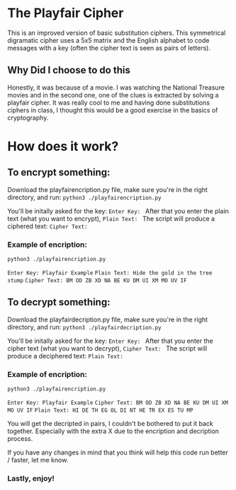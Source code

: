 # The Playfair Cipher
This is an improved version of basic substitution ciphers. This symmetrical digramatic cipher uses a 5x5 matrix and the English alphabet
to code messages with a key (often the cipher text is seen as pairs of letters).

## Why Did I choose to do this
Honestly, it was because of a movie. I was watching the National Treasure movies and in the second one, one of the clues is extracted by
solving a playfair cipher. It was really cool to me and having done substitutions ciphers in class, I thought this would be a good exercise in 
the basics of cryptography.

# How does it work?

## To encrypt something:
Download the playfairencription.py file, make sure you're in the right directory, and run:
`python3 ./playfairencription.py`

You'll be initally asked for the key:
`Enter Key: `
After that you enter the plain text (what you want to encrypt),
`Plain Text: `
The script will produce a ciphered text:
`Cipher Text: `

### Example of encription:
`python3 ./playfairencription.py`

`Enter Key: Playfair Example`
`Plain Text: Hide the gold in the tree stump`
`Cipher Text: BM OD ZB XD NA BE KU DM UI XM MO UV IF`

## To decrypt something:
Download the playfairdecription.py file, make sure you're in the right directory, and run:
`python3 ./playfairdecription.py`

You'll be initally asked for the key:
`Enter Key: `
After that you enter the cipher text (what you want to decrypt),
`Cipher Text: `
The script will produce a deciphered text:
`Plain Text: `
### Example of encription:
`python3 ./playfairencription.py`

`Enter Key: Playfair Example`
`Cipher Text: BM OD ZB XD NA BE KU DM UI XM MO UV IF`
`Plain Text: HI DE TH EG OL DI NT HE TR EX ES TU MP`

You will get the decripted in pairs, I couldn't be bothered to put it back together. Especially with the extra X due to the encription and decription process.

If you have any changes in mind that you think will help this code run better / faster, let me know.

### Lastly, enjoy!
